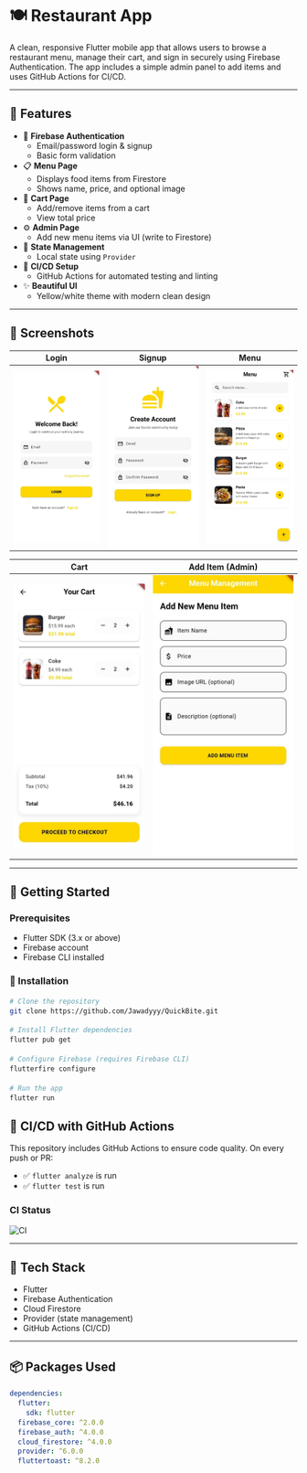 # 🍽️ Restaurant App

A clean, responsive Flutter mobile app that allows users to browse a restaurant menu, manage their cart, and sign in securely using Firebase Authentication. The app includes a simple admin panel to add items and uses GitHub Actions for CI/CD.

---

## 🔑 Features

- 🔐 **Firebase Authentication**
  - Email/password login & signup
  - Basic form validation
- 📋 **Menu Page**
  - Displays food items from Firestore
  - Shows name, price, and optional image
- 🛒 **Cart Page**
  - Add/remove items from a cart
  - View total price
- ⚙️ **Admin Page**
  - Add new menu items via UI (write to Firestore)
- 🎯 **State Management**
  - Local state using `Provider`
- 🚀 **CI/CD Setup**
  - GitHub Actions for automated testing and linting
- ✨ **Beautiful UI**
  - Yellow/white theme with modern clean design

---

## 📸 Screenshots

| Login | Signup | Menu |
|---|---|---|
| ![Login](assets/login.jpeg) | ![Signup](assets/signup.jpeg) | ![Menu](assets/menu.jpeg) |

| Cart | Add Item (Admin) |
|---|---|
| ![Cart](assets/cart.jpeg) | ![Add Item](assets/addItem.jpeg) |

---

## 🚀 Getting Started

### Prerequisites

- Flutter SDK (3.x or above)
- Firebase account
- Firebase CLI installed

### 🚀 Installation

```bash
# Clone the repository
git clone https://github.com/Jawadyyy/QuickBite.git

# Install Flutter dependencies
flutter pub get

# Configure Firebase (requires Firebase CLI)
flutterfire configure

# Run the app
flutter run
```

## 🧪 CI/CD with GitHub Actions

This repository includes GitHub Actions to ensure code quality. On every push or PR:

- ✅ `flutter analyze` is run  
- ✅ `flutter test` is run

### CI Status

![CI](https://github.com/Jawadyyy/QuickBite/actions/workflows/ci.yml/badge.svg)

---

## 🧰 Tech Stack

- Flutter  
- Firebase Authentication  
- Cloud Firestore  
- Provider (state management)  
- GitHub Actions (CI/CD)

---

## 📦 Packages Used

```yaml
dependencies:
  flutter:
    sdk: flutter
  firebase_core: ^2.0.0
  firebase_auth: ^4.0.0
  cloud_firestore: ^4.0.0
  provider: ^6.0.0
  fluttertoast: ^8.2.0
```

